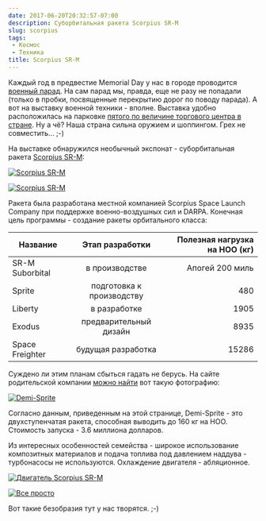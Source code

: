 ```yaml
---
date: 2017-06-20T20:32:57-07:00
description: Суборбитальная ракета Scorpius SR-M
slug: scorpius
tags:
 - Космос
 - Техника
title: Scorpius SR-M
---
```


Каждый год в предвестие Memorial Day у нас в городе проводится
[военный парад](https://www.youtube.com/watch?v=Dm8bmibSEtY).
На сам парад мы, правда, еще не разу не попадали (только в пробки, посвященные
перекрытию дорог по поводу парада). А вот на выставку военной техники - вполне.
Выставка удобно расположилась на парковке [пятого по величине торгового центра в
стране](https://en.wikipedia.org/wiki/Del_Amo_Fashion_Center). Ну а чё? Наша
страна сильна оружием и шоппингом. Грех не совместить... ;-)

На выставке обнаружился необычный экспонат - суборбитальная ракета [Scorpius
SR-M](http://www.scorpius.com/Documents/SR-M%20FactSheet.pdf):

[![Scorpius SR-M](/2017/06/scorpious-1.jpg)](/2017/06/scorpious-1.jpg)

<!--more-->

[![Scorpius SR-M](/2017/06/scorpious-4.jpg)](/2017/06/scorpious-4.jpg)
    
Ракета была разработана местной компанией Scorpius Space Launch Company при
поддержке военно-воздушных сил и DARPA. Конечная цель программы - создание
ракеты орбитального класса:

| Название        | Этап разработки           | Полезная нагрузка на НОО (кг) |
| --------------- |:-------------------------:| -----------------------------:|
| SR-M Suborbital | в производстве            | Апогей 200 миль               |
| Sprite          | подготовка к производству | 480                           |
| Liberty         | в разработке              | 1905                          |
| Exodus          | предварительный дизайн    | 8935                          |
| Space Freighter | будущая разработка        | 15286                         |

Суждено ли этим планам сбыться гадать не берусь. На сайте родительской компании
[можно найти](http://smad.com/launch/demi-sprite/) вот такую фотографию:

[![Demi-Sprite](/2017/06/demi-sprite-model.jpg)](/2017/06/demi-sprite-model.jpg)

Согласно данным, приведенным на этой странице, Demi-Sprite - это
двухступенчатая ракета, способная выводить до 160 кг на НОО. Стоимость
запуска - 3.6 миллиона долларов.

Из интересных особенностей семейства - широкое использование композитных
материалов и подача топлива под давлением наддува - турбонасосы не используются.
Охлаждение двигателя - абляционное.

[![Двигатель Scorpius SR-M](/2017/06/scorpious-2.jpg)](/2017/06/scorpious-2.jpg)

[![Все просто](/2017/06/scorpious-3.jpg)](/2017/06/scorpious-3.jpg)

Вот такие безобразия тут у нас творятся. ;-)
